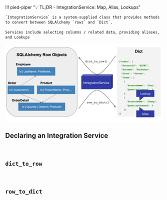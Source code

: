 !!! pied-piper ":bulb: TL;DR - IntegrationService: Map, Alias, Lookups"

    `IntegrationService` is a system-supplied class that provides methods to convert between SQLAlchemy `rows` and `Dict`.

    Services include selecting columns / related data, providing aliases, and Lookups

![overview](https://github.com/ApiLogicServer/Docs/blob/main/docs/images/integration/integration-service.jpg?raw=true)

## Declaring an Integration Service

&nbsp;

## `dict_to_row`

&nbsp;

## `row_to_dict`